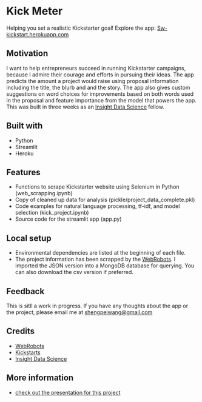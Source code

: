# Kick Meter
Helping you set a realistic Kickstarter goal! Explore the app: [Sw-kickstart.herokuapp.com](https://sw-kickstart.herokuapp.com)

## Motivation
I want to help entrepreneurs succeed in running Kickstarter campaigns, because I admire their courage and efforts in pursuing their ideas. The app predicts the amount a project would raise using proposal information including the title, the blurb and and the story. The app also gives custom suggestions on word choices for improvements based on both words used in the proposal and feature importance from the model that powers the app. This was built in three weeks as an [Insight Data Science](https://www.insightdatascience.com/) fellow. 

## Built with
- Python
- Streamlit
- Heroku

## Features
- Functions to scrape Kickstarter website using Selenium in Python (web_scrapping.ipynb)
- Copy of cleaned up data for analysis (pickle/project_data_complete.pkl)
- Code examples for natural language processing, tf-idf, and model selection (kick_project.ipynb)
- Source code for the streamlit app (app.py)

## Local setup
- Environmental dependencies are listed at the beginning of each file.
- The project information has been scrapped by the [WebRobots](https://webrobots.io/kickstarter-datasets/). I imported the JSON version into a MongoDB database for querying. You can also download the csv version if preferred.

## Feedback
This is sitll a work in progress. If you have any thoughts about the app or the project, please email me at shengpeiwang@gmail.com

## Credits
- [WebRobots](https://webrobots.io/kickstarter-datasets/)
- [Kickstarts](https://www.kickstarter.com/)
- [Insight Data Science](https://www.insightdatascience.com/)

## More information
- [check out the presentation for this project](https://docs.google.com/presentation/d/1oJsKwlv7ab87P3WkZVBMHWjuGsLIRW0dGD4xwoAYb5Q/edit?usp=sharing)
